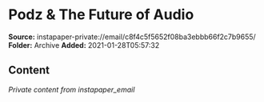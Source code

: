 # Podz & The Future of Audio

**Source:** instapaper-private://email/c8f4c5f5652f08ba3ebbb66f2c7b9655/
**Folder:** Archive
**Added:** 2021-01-28T05:57:32




## Content
*Private content from instapaper_email*
